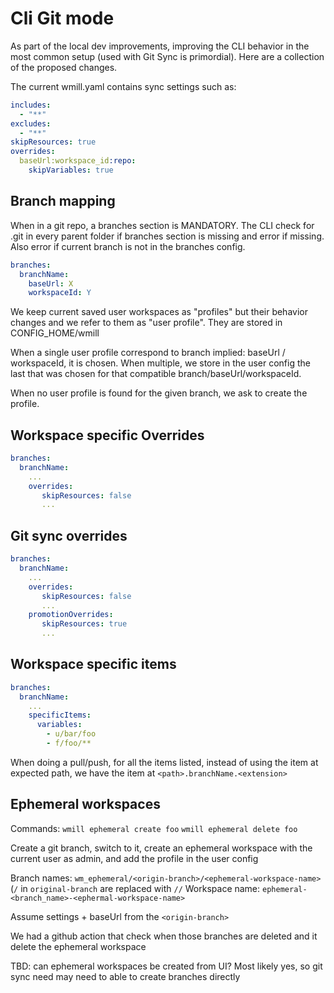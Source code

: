 # Cli Git mode

As part of the local dev improvements, improving the CLI behavior in the most common setup (used with Git Sync is primordial). Here are a collection of the proposed changes.

The current wmill.yaml contains sync settings such as:

```yaml
includes:
  - "**"
excludes:
  - "**"
skipResources: true
overrides:
  baseUrl:workspace_id:repo:
    skipVariables: true
```

## Branch mapping

When in a git repo, a branches section is MANDATORY. The CLI check for .git in every parent folder if branches section is missing and error if missing. Also error if current branch is not in the branches config.

```yaml
branches:
  branchName:
    baseUrl: X
    workspaceId: Y
```

We keep current saved user workspaces as "profiles" but their behavior changes and we refer to them as "user profile". They are stored in CONFIG_HOME/wmill

When a single user profile correspond to branch implied: baseUrl / workspaceId, it is chosen. When multiple, we store in the user config the last that was chosen for that compatible branch/baseUrl/workspaceId.

When no user profile is found for the given branch, we ask to create the profile.

## Workspace specific Overrides

```yaml
branches:
  branchName:
    ...
    overrides:
       skipResources: false
       ...
```

## Git sync overrides

```yaml
branches:
  branchName:
    ...
    overrides:
       skipResources: false
       ...
    promotionOverrides:
       skipResources: true
       ...
```

## Workspace specific items

```yaml
branches:
  branchName:
    ...
    specificItems:
      variables:
        - u/bar/foo
        - f/foo/**

```

When doing a pull/push, for all the items listed, instead of using the item at expected path, we have the item at `<path>.branchName.<extension>`

## Ephemeral workspaces

Commands:
`wmill ephemeral create foo`
`wmill ephemeral delete foo`

Create a git branch, switch to it, create an ephemeral workspace with the current user as admin, and add the profile in the user config

Branch names: `wm_ephemeral/<origin-branch>/<ephemeral-workspace-name>` (`/` in `original-branch` are replaced with `//`
Workspace name: `ephemeral-<branch_name>-<ephermal-workspace-name>`

Assume settings + baseUrl from the `<origin-branch>`

We had a github action that check when those branches are deleted and it delete the ephemeral workspace

TBD: can ephemeral workspaces be created from UI? Most likely yes, so git sync need may need to able to create branches directly
